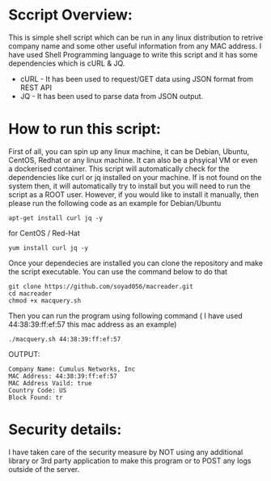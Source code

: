 # Sccript Overview:

This is simple shell script which can be run in any linux distribution to retrive company name and some other useful information from any MAC address. I have used Shell Programming language to write this script and it has some dependencies which is cURL & JQ.

- cURL - It has been used to request/GET data using JSON format from REST API
- JQ - It has been used to parse data from JSON output.

# How to run this script:

First of all, you can spin up any linux machine, it can be Debian, Ubuntu, CentOS, Redhat or any linux machine. It can also be a phsyical VM or even a dockerised container. This script will automatically check for the dependencies like curl or jq installed on your machine. If is not found on the system then, it will automatically try to install but you will need to run the script as a ROOT user. However, if you would like to install it manually, then please run the following code as an example for Debian/Ubuntu

```
apt-get install curl jq -y
```

for CentOS / Red-Hat

```
yum install curl jq -y
```

Once your dependecies are installed you can clone the repository and make the script executable. You can use the command below to do that

```
git clone https://github.com/soyad056/macreader.git
cd macreader
chmod +x macquery.sh
```

Then you can run the program using following command ( I have used 44:38:39:ff:ef:57 this mac address as an example)

```
./macquery.sh 44:38:39:ff:ef:57
```

OUTPUT:


```
Company Name: Cumulus Networks, Inc
MAC Address: 44:38:39:ff:ef:57
MAC Address Vaild: true
Country Code: US
Block Found: tr
```
# Security details:

I have taken care of the security measure by NOT using any additional library or 3rd party application to make this program or to POST any logs outside of the server.
